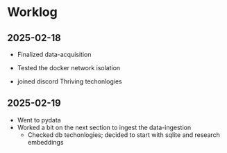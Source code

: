 # Worklog

## 2025-02-18
- Finalized data-acquisition
 - Tested the docker network isolation

- joined discord Thriving techonlogies

## 2025-02-19
- Went to pydata
- Worked a bit on the next section to ingest the data-ingestion
  - Checked db techonlogies; decided to start with sqlite and research embeddings


